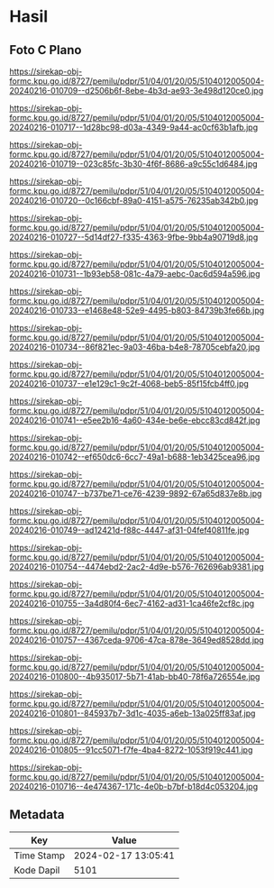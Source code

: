 # Hasil

## Foto C Plano

https://sirekap-obj-formc.kpu.go.id/8727/pemilu/pdpr/51/04/01/20/05/5104012005004-20240216-010709--d2506b6f-8ebe-4b3d-ae93-3e498d120ce0.jpg

https://sirekap-obj-formc.kpu.go.id/8727/pemilu/pdpr/51/04/01/20/05/5104012005004-20240216-010717--1d28bc98-d03a-4349-9a44-ac0cf63b1afb.jpg

https://sirekap-obj-formc.kpu.go.id/8727/pemilu/pdpr/51/04/01/20/05/5104012005004-20240216-010719--023c85fc-3b30-4f6f-8686-a9c55c1d6484.jpg

https://sirekap-obj-formc.kpu.go.id/8727/pemilu/pdpr/51/04/01/20/05/5104012005004-20240216-010720--0c166cbf-89a0-4151-a575-76235ab342b0.jpg

https://sirekap-obj-formc.kpu.go.id/8727/pemilu/pdpr/51/04/01/20/05/5104012005004-20240216-010727--5d14df27-f335-4363-9fbe-9bb4a90719d8.jpg

https://sirekap-obj-formc.kpu.go.id/8727/pemilu/pdpr/51/04/01/20/05/5104012005004-20240216-010731--1b93eb58-081c-4a79-aebc-0ac6d594a596.jpg

https://sirekap-obj-formc.kpu.go.id/8727/pemilu/pdpr/51/04/01/20/05/5104012005004-20240216-010733--e1468e48-52e9-4495-b803-84739b3fe66b.jpg

https://sirekap-obj-formc.kpu.go.id/8727/pemilu/pdpr/51/04/01/20/05/5104012005004-20240216-010734--86f821ec-9a03-46ba-b4e8-78705cebfa20.jpg

https://sirekap-obj-formc.kpu.go.id/8727/pemilu/pdpr/51/04/01/20/05/5104012005004-20240216-010737--e1e129c1-9c2f-4068-beb5-85f15fcb4ff0.jpg

https://sirekap-obj-formc.kpu.go.id/8727/pemilu/pdpr/51/04/01/20/05/5104012005004-20240216-010741--e5ee2b16-4a60-434e-be6e-ebcc83cd842f.jpg

https://sirekap-obj-formc.kpu.go.id/8727/pemilu/pdpr/51/04/01/20/05/5104012005004-20240216-010742--ef650dc6-6cc7-49a1-b688-1eb3425cea96.jpg

https://sirekap-obj-formc.kpu.go.id/8727/pemilu/pdpr/51/04/01/20/05/5104012005004-20240216-010747--b737be71-ce76-4239-9892-67a65d837e8b.jpg

https://sirekap-obj-formc.kpu.go.id/8727/pemilu/pdpr/51/04/01/20/05/5104012005004-20240216-010749--ad12421d-f88c-4447-af31-04fef40811fe.jpg

https://sirekap-obj-formc.kpu.go.id/8727/pemilu/pdpr/51/04/01/20/05/5104012005004-20240216-010754--4474ebd2-2ac2-4d9e-b576-762696ab9381.jpg

https://sirekap-obj-formc.kpu.go.id/8727/pemilu/pdpr/51/04/01/20/05/5104012005004-20240216-010755--3a4d80f4-6ec7-4162-ad31-1ca46fe2cf8c.jpg

https://sirekap-obj-formc.kpu.go.id/8727/pemilu/pdpr/51/04/01/20/05/5104012005004-20240216-010757--4367ceda-9706-47ca-878e-3649ed8528dd.jpg

https://sirekap-obj-formc.kpu.go.id/8727/pemilu/pdpr/51/04/01/20/05/5104012005004-20240216-010800--4b935017-5b71-41ab-bb40-78f6a726554e.jpg

https://sirekap-obj-formc.kpu.go.id/8727/pemilu/pdpr/51/04/01/20/05/5104012005004-20240216-010801--845937b7-3d1c-4035-a6eb-13a025ff83af.jpg

https://sirekap-obj-formc.kpu.go.id/8727/pemilu/pdpr/51/04/01/20/05/5104012005004-20240216-010805--91cc5071-f7fe-4ba4-8272-1053f919c441.jpg

https://sirekap-obj-formc.kpu.go.id/8727/pemilu/pdpr/51/04/01/20/05/5104012005004-20240216-010716--4e474367-171c-4e0b-b7bf-b18d4c053204.jpg


## Metadata

| Key        | Value               |
| ---------- | ------------------- |
| Time Stamp | 2024-02-17 13:05:41 |
| Kode Dapil | 5101                |




